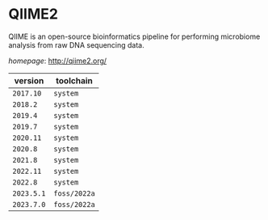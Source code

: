 # QIIME2

QIIME is an open-source bioinformatics pipeline for performing microbiome analysis  from raw DNA sequencing data.

*homepage*: <http://qiime2.org/>

version | toolchain
--------|----------
``2017.10`` | ``system``
``2018.2`` | ``system``
``2019.4`` | ``system``
``2019.7`` | ``system``
``2020.11`` | ``system``
``2020.8`` | ``system``
``2021.8`` | ``system``
``2022.11`` | ``system``
``2022.8`` | ``system``
``2023.5.1`` | ``foss/2022a``
``2023.7.0`` | ``foss/2022a``

